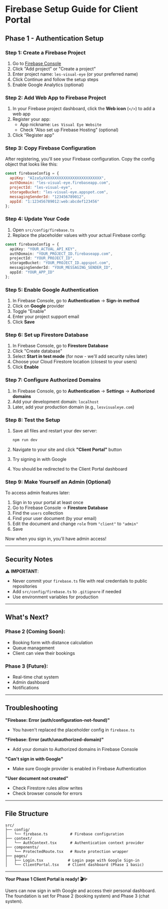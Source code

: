 # Firebase Setup Guide for Client Portal

## Phase 1 - Authentication Setup

### Step 1: Create a Firebase Project

1. Go to [Firebase Console](https://console.firebase.google.com/)
2. Click "Add project" or "Create a project"
3. Enter project name: `les-visual-eye` (or your preferred name)
4. Click Continue and follow the setup steps
5. Enable Google Analytics (optional)

### Step 2: Add Web App to Firebase Project

1. In your Firebase project dashboard, click the **Web icon** (`</>`) to add a web app
2. Register your app:
   - App nickname: `Les Visual Eye Website`
   - Check "Also set up Firebase Hosting" (optional)
3. Click "Register app"

### Step 3: Copy Firebase Configuration

After registering, you'll see your Firebase configuration. Copy the config object that looks like this:

```javascript
const firebaseConfig = {
  apiKey: "AIzaSyXXXXXXXXXXXXXXXXXXXXXXXXXX",
  authDomain: "les-visual-eye.firebaseapp.com",
  projectId: "les-visual-eye",
  storageBucket: "les-visual-eye.appspot.com",
  messagingSenderId: "123456789012",
  appId: "1:123456789012:web:abcdef123456"
};
```

### Step 4: Update Your Code

1. Open `src/config/firebase.ts`
2. Replace the placeholder values with your actual Firebase config:

```typescript
const firebaseConfig = {
  apiKey: "YOUR_ACTUAL_API_KEY",
  authDomain: "YOUR_PROJECT_ID.firebaseapp.com",
  projectId: "YOUR_PROJECT_ID",
  storageBucket: "YOUR_PROJECT_ID.appspot.com",
  messagingSenderId: "YOUR_MESSAGING_SENDER_ID",
  appId: "YOUR_APP_ID"
};
```

### Step 5: Enable Google Authentication

1. In Firebase Console, go to **Authentication** → **Sign-in method**
2. Click on **Google** provider
3. Toggle "Enable"
4. Enter your project support email
5. Click **Save**

### Step 6: Set up Firestore Database

1. In Firebase Console, go to **Firestore Database**
2. Click "Create database"
3. Select **Start in test mode** (for now - we'll add security rules later)
4. Choose your Cloud Firestore location (closest to your users)
5. Click **Enable**

### Step 7: Configure Authorized Domains

1. In Firebase Console, go to **Authentication** → **Settings** → **Authorized domains**
2. Add your development domain: `localhost`
3. Later, add your production domain (e.g., `lesvisualeye.com`)

### Step 8: Test the Setup

1. Save all files and restart your dev server:
   ```bash
   npm run dev
   ```

2. Navigate to your site and click **"Client Portal"** button
3. Try signing in with Google
4. You should be redirected to the Client Portal dashboard

### Step 9: Make Yourself an Admin (Optional)

To access admin features later:

1. Sign in to your portal at least once
2. Go to Firebase Console → **Firestore Database**
3. Find the `users` collection
4. Find your user document (by your email)
5. Edit the document and change `role` from `"client"` to `"admin"`
6. Save

Now when you sign in, you'll have admin access!

---

## Security Notes

⚠️ **IMPORTANT**:
- Never commit your `firebase.ts` file with real credentials to public repositories
- Add `src/config/firebase.ts` to `.gitignore` if needed
- Use environment variables for production

---

## What's Next?

### Phase 2 (Coming Soon):
- Booking form with distance calculation
- Queue management
- Client can view their bookings

### Phase 3 (Future):
- Real-time chat system
- Admin dashboard
- Notifications

---

## Troubleshooting

**"Firebase: Error (auth/configuration-not-found)"**
- You haven't replaced the placeholder config in `firebase.ts`

**"Firebase: Error (auth/unauthorized-domain)"**
- Add your domain to Authorized domains in Firebase Console

**"Can't sign in with Google"**
- Make sure Google provider is enabled in Firebase Authentication

**"User document not created"**
- Check Firestore rules allow writes
- Check browser console for errors

---

## File Structure

```
src/
├── config/
│   └── firebase.ts          # Firebase configuration
├── context/
│   └── AuthContext.tsx      # Authentication context provider
├── components/
│   └── ProtectedRoute.tsx   # Route protection wrapper
├── pages/
│   ├── Login.tsx           # Login page with Google Sign-in
│   └── ClientPortal.tsx    # Client dashboard (Phase 1 basic)
```

---

**Your Phase 1 Client Portal is ready! 🎬✨**

Users can now sign in with Google and access their personal dashboard. The foundation is set for Phase 2 (booking system) and Phase 3 (chat system).
